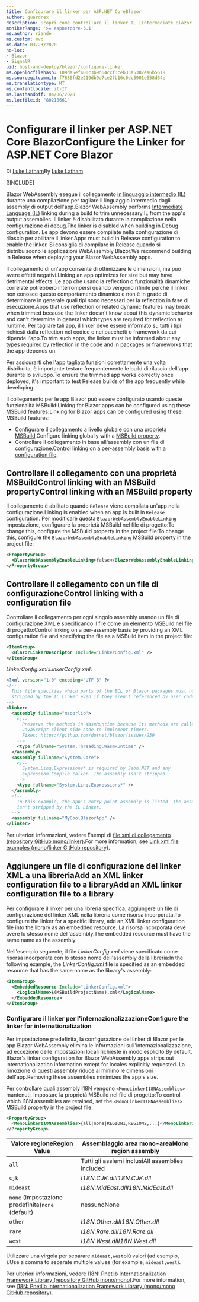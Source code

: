 ```yaml
---
title: Configurare il linker per ASP.NET CoreBlazor
author: guardrex
description: Scopri come controllare il linker IL (Intermediate Blazor Language) durante la compilazione di un'app.
monikerRange: '>= aspnetcore-3.1'
ms.author: riande
ms.custom: mvc
ms.date: 03/23/2020
no-loc:
- Blazor
- SignalR
uid: host-and-deploy/blazor/configure-linker
ms.openlocfilehash: 109da5ef400c3b9d64ccf3ceb33a5387ea6b5618
ms.sourcegitcommit: f7886fd2e219db9d7ce27b16c0dc5901e658d64e
ms.translationtype: MT
ms.contentlocale: it-IT
ms.lasthandoff: 04/06/2020
ms.locfileid: "80218661"
---
```

# <a name="configure-the-linker-for-aspnet-core-blazor"></a><span data-ttu-id="a5fcf-103">Configurare il linker per ASP.NET Core Blazor</span><span class="sxs-lookup"><span data-stu-id="a5fcf-103">Configure the Linker for ASP.NET Core Blazor</span></span>

<span data-ttu-id="a5fcf-104">Di [Luke Latham](https://github.com/guardrex)</span><span class="sxs-lookup"><span data-stu-id="a5fcf-104">By [Luke Latham](https://github.com/guardrex)</span></span>

[!INCLUDE[](~/includes/blazorwasm-preview-notice.md)]

<span data-ttu-id="a5fcf-105">Blazor WebAssembly esegue il collegamento [in linguaggio intermedio (IL)](/dotnet/standard/managed-code#intermediate-language--execution) durante una compilazione per tagliare il linguaggio intermedio dagli assembly di output dell'app.</span><span class="sxs-lookup"><span data-stu-id="a5fcf-105">Blazor WebAssembly performs [Intermediate Language (IL)](/dotnet/standard/managed-code#intermediate-language--execution) linking during a build to trim unnecessary IL from the app's output assemblies.</span></span> <span data-ttu-id="a5fcf-106">Il linker è disabilitato durante la compilazione nella configurazione di debug.</span><span class="sxs-lookup"><span data-stu-id="a5fcf-106">The linker is disabled when building in Debug configuration.</span></span> <span data-ttu-id="a5fcf-107">Le app devono essere compilate nella configurazione di rilascio per abilitare il linker.</span><span class="sxs-lookup"><span data-stu-id="a5fcf-107">Apps must build in Release configuration to enable the linker.</span></span> <span data-ttu-id="a5fcf-108">Si consiglia di compilare in Release quando si distribuiscono le applicazioni WebAssembly Blazor.</span><span class="sxs-lookup"><span data-stu-id="a5fcf-108">We recommend building in Release when deploying your Blazor WebAssembly apps.</span></span> 

<span data-ttu-id="a5fcf-109">Il collegamento di un'app consente di ottimizzare le dimensioni, ma può avere effetti negativi.</span><span class="sxs-lookup"><span data-stu-id="a5fcf-109">Linking an app optimizes for size but may have detrimental effects.</span></span> <span data-ttu-id="a5fcf-110">Le app che usano la reflection o funzionalità dinamiche correlate potrebbero interrompersi quando vengono rifinite perché il linker non conosce questo comportamento dinamico e non è in grado di determinare in generale quali tipi sono necessari per la reflection in fase di esecuzione.</span><span class="sxs-lookup"><span data-stu-id="a5fcf-110">Apps that use reflection or related dynamic features may break when trimmed because the linker doesn't know about this dynamic behavior and can't determine in general which types are required for reflection at runtime.</span></span> <span data-ttu-id="a5fcf-111">Per tagliare tali app, il linker deve essere informato su tutti i tipi richiesti dalla reflection nel codice e nei pacchetti o framework da cui dipende l'app.</span><span class="sxs-lookup"><span data-stu-id="a5fcf-111">To trim such apps, the linker must be informed about any types required by reflection in the code and in packages or frameworks that the app depends on.</span></span> 

<span data-ttu-id="a5fcf-112">Per assicurarti che l'app tagliata funzioni correttamente una volta distribuita, è importante testare frequentemente le build di rilascio dell'app durante lo sviluppo.</span><span class="sxs-lookup"><span data-stu-id="a5fcf-112">To ensure the trimmed app works correctly once deployed, it's important to test Release builds of the app frequently while developing.</span></span>

<span data-ttu-id="a5fcf-113">Il collegamento per le app Blazor può essere configurato usando queste funzionalità MSBuild:Linking for Blazor apps can be configured using these MSBuild features:</span><span class="sxs-lookup"><span data-stu-id="a5fcf-113">Linking for Blazor apps can be configured using these MSBuild features:</span></span>

* <span data-ttu-id="a5fcf-114">Configurare il collegamento a livello globale con una [proprietà MSBuild](#control-linking-with-an-msbuild-property).</span><span class="sxs-lookup"><span data-stu-id="a5fcf-114">Configure linking globally with a [MSBuild property](#control-linking-with-an-msbuild-property).</span></span>
* <span data-ttu-id="a5fcf-115">Controllare il collegamento in base all'assembly con un file di [configurazione.](#control-linking-with-a-configuration-file)</span><span class="sxs-lookup"><span data-stu-id="a5fcf-115">Control linking on a per-assembly basis with a [configuration file](#control-linking-with-a-configuration-file).</span></span>

## <a name="control-linking-with-an-msbuild-property"></a><span data-ttu-id="a5fcf-116">Controllare il collegamento con una proprietà MSBuildControl linking with an MSBuild property</span><span class="sxs-lookup"><span data-stu-id="a5fcf-116">Control linking with an MSBuild property</span></span>

<span data-ttu-id="a5fcf-117">Il collegamento è abilitato quando `Release` viene compilata un'app nella configurazione.</span><span class="sxs-lookup"><span data-stu-id="a5fcf-117">Linking is enabled when an app is built in `Release` configuration.</span></span> <span data-ttu-id="a5fcf-118">Per modificare questa `BlazorWebAssemblyEnableLinking` impostazione, configurare la proprietà MSBuild nel file di progetto:To change this, configure the MSBuild property in the project file:</span><span class="sxs-lookup"><span data-stu-id="a5fcf-118">To change this, configure the `BlazorWebAssemblyEnableLinking` MSBuild property in the project file:</span></span>

```xml
<PropertyGroup>
  <BlazorWebAssemblyEnableLinking>false</BlazorWebAssemblyEnableLinking>
</PropertyGroup>
```

## <a name="control-linking-with-a-configuration-file"></a><span data-ttu-id="a5fcf-119">Controllare il collegamento con un file di configurazione</span><span class="sxs-lookup"><span data-stu-id="a5fcf-119">Control linking with a configuration file</span></span>

<span data-ttu-id="a5fcf-120">Controllare il collegamento per ogni singolo assembly usando un file di configurazione XML e specificando il file come un elemento MSBuild nel file di progetto:</span><span class="sxs-lookup"><span data-stu-id="a5fcf-120">Control linking on a per-assembly basis by providing an XML configuration file and specifying the file as a MSBuild item in the project file:</span></span>

```xml
<ItemGroup>
  <BlazorLinkerDescriptor Include="LinkerConfig.xml" />
</ItemGroup>
```

<span data-ttu-id="a5fcf-121">*LinkerConfig.xml*:</span><span class="sxs-lookup"><span data-stu-id="a5fcf-121">*LinkerConfig.xml*:</span></span>

```xml
<?xml version="1.0" encoding="UTF-8" ?>
<!--
  This file specifies which parts of the BCL or Blazor packages must not be
  stripped by the IL Linker even if they aren't referenced by user code.
-->
<linker>
  <assembly fullname="mscorlib">
    <!--
      Preserve the methods in WasmRuntime because its methods are called by 
      JavaScript client-side code to implement timers.
      Fixes: https://github.com/dotnet/blazor/issues/239
    -->
    <type fullname="System.Threading.WasmRuntime" />
  </assembly>
  <assembly fullname="System.Core">
    <!--
      System.Linq.Expressions* is required by Json.NET and any 
      expression.Compile caller. The assembly isn't stripped.
    -->
    <type fullname="System.Linq.Expressions*" />
  </assembly>
  <!--
    In this example, the app's entry point assembly is listed. The assembly
    isn't stripped by the IL Linker.
  -->
  <assembly fullname="MyCoolBlazorApp" />
</linker>
```

<span data-ttu-id="a5fcf-122">Per ulteriori informazioni, vedere Esempi di [file xml di collegamento (repository GitHub mono/linker)](https://github.com/mono/linker#link-xml-file-examples).</span><span class="sxs-lookup"><span data-stu-id="a5fcf-122">For more information, see [Link xml file examples (mono/linker GitHub repository)](https://github.com/mono/linker#link-xml-file-examples).</span></span>

## <a name="add-an-xml-linker-configuration-file-to-a-library"></a><span data-ttu-id="a5fcf-123">Aggiungere un file di configurazione del linker XML a una libreriaAdd an XML linker configuration file to a library</span><span class="sxs-lookup"><span data-stu-id="a5fcf-123">Add an XML linker configuration file to a library</span></span>

<span data-ttu-id="a5fcf-124">Per configurare il linker per una libreria specifica, aggiungere un file di configurazione del linker XML nella libreria come risorsa incorporata.</span><span class="sxs-lookup"><span data-stu-id="a5fcf-124">To configure the linker for a specific library, add an XML linker configuration file into the library as an embedded resource.</span></span> <span data-ttu-id="a5fcf-125">La risorsa incorporata deve avere lo stesso nome dell'assembly.</span><span class="sxs-lookup"><span data-stu-id="a5fcf-125">The embedded resource must have the same name as the assembly.</span></span>

<span data-ttu-id="a5fcf-126">Nell'esempio seguente, il file *LinkerConfig.xml* viene specificato come risorsa incorporata con lo stesso nome dell'assembly della libreria:</span><span class="sxs-lookup"><span data-stu-id="a5fcf-126">In the following example, the *LinkerConfig.xml* file is specified as an embedded resource that has the same name as the library's assembly:</span></span>

```xml
<ItemGroup>
  <EmbeddedResource Include="LinkerConfig.xml">
    <LogicalName>$(MSBuildProjectName).xml</LogicalName>
  </EmbeddedResource>
</ItemGroup>
```

### <a name="configure-the-linker-for-internationalization"></a><span data-ttu-id="a5fcf-127">Configurare il linker per l'internazionalizzazione</span><span class="sxs-lookup"><span data-stu-id="a5fcf-127">Configure the linker for internationalization</span></span>

<span data-ttu-id="a5fcf-128">Per impostazione predefinita, la configurazione del linker di Blazor per le app Blazor WebAssembly elimina le informazioni sull'internazionalizzazione, ad eccezione delle impostazioni locali richieste in modo esplicito.</span><span class="sxs-lookup"><span data-stu-id="a5fcf-128">By default, Blazor's linker configuration for Blazor WebAssembly apps strips out internationalization information except for locales explicitly requested.</span></span> <span data-ttu-id="a5fcf-129">La rimozione di questi assembly riduce al minimo le dimensioni dell'app.</span><span class="sxs-lookup"><span data-stu-id="a5fcf-129">Removing these assemblies minimizes the app's size.</span></span>

<span data-ttu-id="a5fcf-130">Per controllare quali assembly I18N vengono `<MonoLinkerI18NAssemblies>` mantenuti, impostare la proprietà MSBuild nel file di progetto:</span><span class="sxs-lookup"><span data-stu-id="a5fcf-130">To control which I18N assemblies are retained, set the `<MonoLinkerI18NAssemblies>` MSBuild property in the project file:</span></span>

```xml
<PropertyGroup>
  <MonoLinkerI18NAssemblies>{all|none|REGION1,REGION2,...}</MonoLinkerI18NAssemblies>
</PropertyGroup>
```

| <span data-ttu-id="a5fcf-131">Valore regione</span><span class="sxs-lookup"><span data-stu-id="a5fcf-131">Region Value</span></span>     | <span data-ttu-id="a5fcf-132">Assemblaggio area mono-area</span><span class="sxs-lookup"><span data-stu-id="a5fcf-132">Mono region assembly</span></span>    |
| ---------------- | ----------------------- |
| `all`            | <span data-ttu-id="a5fcf-133">Tutti gli assiemi inclusi</span><span class="sxs-lookup"><span data-stu-id="a5fcf-133">All assemblies included</span></span> |
| `cjk`            | <span data-ttu-id="a5fcf-134">*I18N.CJK.dll*</span><span class="sxs-lookup"><span data-stu-id="a5fcf-134">*I18N.CJK.dll*</span></span>          |
| `mideast`        | <span data-ttu-id="a5fcf-135">*I18N.MidEast.dll*</span><span class="sxs-lookup"><span data-stu-id="a5fcf-135">*I18N.MidEast.dll*</span></span>      |
| <span data-ttu-id="a5fcf-136">`none` (impostazione predefinita)</span><span class="sxs-lookup"><span data-stu-id="a5fcf-136">`none` (default)</span></span> | <span data-ttu-id="a5fcf-137">nessuno</span><span class="sxs-lookup"><span data-stu-id="a5fcf-137">None</span></span>                    |
| `other`          | <span data-ttu-id="a5fcf-138">*I18N.Other.dll*</span><span class="sxs-lookup"><span data-stu-id="a5fcf-138">*I18N.Other.dll*</span></span>        |
| `rare`           | <span data-ttu-id="a5fcf-139">*I18N.Rare.dll*</span><span class="sxs-lookup"><span data-stu-id="a5fcf-139">*I18N.Rare.dll*</span></span>         |
| `west`           | <span data-ttu-id="a5fcf-140">*I18N.West.dll*</span><span class="sxs-lookup"><span data-stu-id="a5fcf-140">*I18N.West.dll*</span></span>         |

<span data-ttu-id="a5fcf-141">Utilizzare una virgola per separare `mideast,west`più valori (ad esempio, ).</span><span class="sxs-lookup"><span data-stu-id="a5fcf-141">Use a comma to separate multiple values (for example, `mideast,west`).</span></span>

<span data-ttu-id="a5fcf-142">Per ulteriori informazioni, vedere [I18N: Pnetlib Internationalization Framework Library (repository GitHub mono/mono)](https://github.com/mono/mono/tree/master/mcs/class/I18N).</span><span class="sxs-lookup"><span data-stu-id="a5fcf-142">For more information, see [I18N: Pnetlib Internationalization Framework Library (mono/mono GitHub repository)](https://github.com/mono/mono/tree/master/mcs/class/I18N).</span></span>
